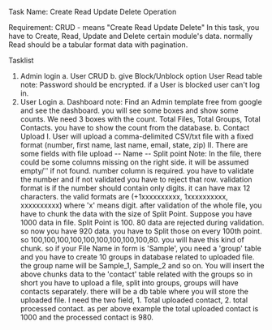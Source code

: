 Task Name: Create Read Update Delete Operation

Requirement:
CRUD - means  "Create Read Update Delete"
In this task, you have to Create, Read, Update and Delete certain module's data. normally Read should be a tabular format data with pagination.

Tasklist
1. Admin login
    a. User CRUD
    b. give Block/Unblock option User Read table
    note: Password should be encrypted. if a User is blocked user can't log in.
2. User Login
    a. Dashboard
        note: Find an Admin template free from google and see the dashboard.
        you will see some boxes and show some counts. We need 3 boxes with the count. Total Files, Total Groups, Total Contacts. you have to show the count from the database.
    b. Contact Upload
        I. User will upload a comma-delimited CSV/txt file with a fixed format
           (number, first name, last name, email, state, zip)
        II. There are some fields with file upload
             -- Name
             -- Split point
         Note: In the file, there could be some columns missing on the right side. it will be assumed empty/'' if not found. number column is required. you have to validate the number and if not validated you have to reject that row. validation format is if the number should contain only digits. it can have max 12 characters. the valid formats are (+1xxxxxxxxxx, 1xxxxxxxxxx, xxxxxxxxxx) where 'x' means digit. after validation of the whole file, you have to chunk the data with the size of Split Point. 
Suppose you have 1000 data in file. Split Point is 100. 80 data are rejected during validation. so now you have 920 data. you have to Split those on every 100th point. so 100,100,100,100,100,100,100,100,100,80. you will have this kind of chunk. so if your File Name in form is 'Sample', you need a 'group' table and you have to create 10 groups in database related to uploaded file. the group name will be Sample_1, Sample_2 and so on. You will insert the above chunks data to the 'contact' table related with the groups
so in short you have to upload a file, split into groups, groups will have contacts separately. there will be a db table where you will store the uploaded file. I need the two field, 1. Total uploaded contact, 2. total processed contact. as per above example the total uploaded contact is 1000 and the processed contact is 980.
